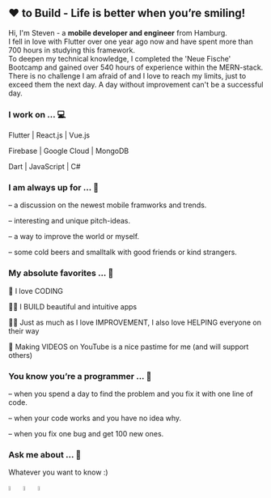 ## ❤ to Build - Life is better when you’re smiling!

Hi, I'm Steven - a **mobile developer and engineer** from Hamburg.  
I fell in love with Flutter over one year ago now and have spent more than 700 hours in studying this framework.   
To deepen my technical knowledge, I completed the 'Neue Fische' Bootcamp and gained over 540 hours of experience within the MERN-stack.   
There is no challenge I am afraid of and I love to reach my limits, just to exceed them the next day. A day without improvement can't be a successful day.

### I work on ... 💻
Flutter | React.js | Vue.js

Firebase | Google Cloud | MongoDB

Dart | JavaScript | C#

### I am always up for ... 🍻
– a discussion on the newest mobile framworks and trends.

– interesting and unique pitch-ideas.

– a way to improve the world or myself.

– some cold beers and smalltalk with good friends or kind strangers.

### My absolute favorites ... 💖
🦄 I love CODING  

👨‍💻 I BUILD beautiful and intuitive apps  

👨‍🏫 Just as much as I love IMPROVEMENT, I also love HELPING everyone on their way  

🎥 Making VIDEOS on YouTube is a nice pastime for me (and will support others)

### You know you’re a programmer ... 🚀
– when you spend a day to find the problem and you fix it with one line of code.

– when your code works and you have no idea why.

– when you fix one bug and get 100 new ones.

### Ask me about ... 💭
Whatever you want to know :)   

[<img src="https://www.flaticon.com/svg/static/icons/svg/726/726623.svg" width="5%">](mailto:contact@stevendz.de)  [<img src="https://www.flaticon.com/svg/static/icons/svg/216/216554.svg" width="5%">](https://youtube.com/stevendzionara)  <img src="https://www.flaticon.com/svg/static/icons/svg/270/270819.svg" width="5%">

